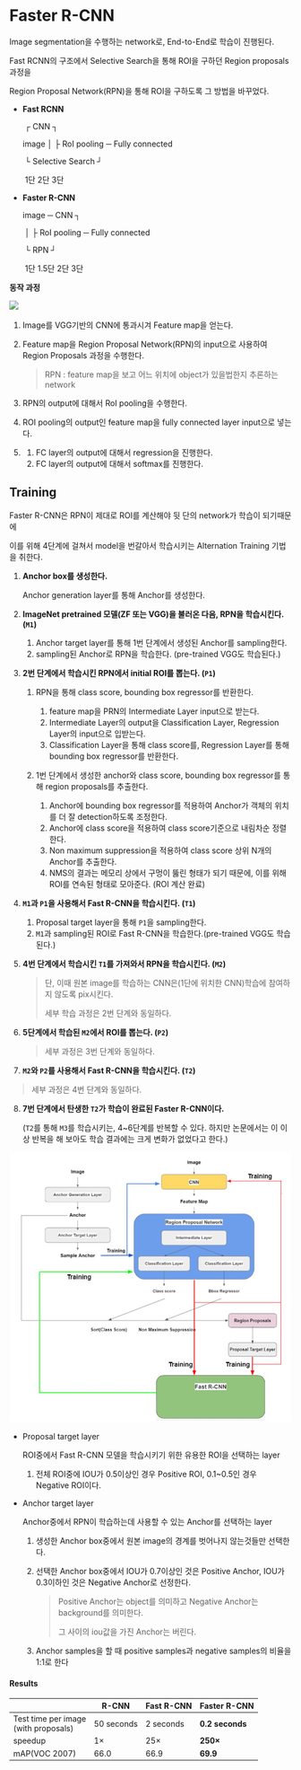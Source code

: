 # Faster R-CNN

Image segmentation을 수행하는 network로, End-to-End로 학습이 진행된다.

Fast RCNN의 구조에서 Selective Search을 통해 ROI을 구하던 Region proposals 과정을

Region Proposal Network(RPN)을 통해 ROI을 구하도록 그 방법을 바꾸었다.

- **Fast RCNN**

  ​            ┌           CNN        	 	┐

  image │					   		     ├  RoI pooling ─ Fully connected

  ​            └  Selective Search 	┘

  ​                          1단                                 2단                    3단

  

- **Faster R-CNN**

  image ─ CNN 		       	┐

  ​                   │		  	    	├  RoI pooling ─ Fully connected

  ​                   └       RPN   	┘

  ​                 1단      1.5단                2단                    3단



**동작 과정**

![](https://bloglunit.files.wordpress.com/2018/08/ec8aa4ed81aceba6b0ec83b7-2018-08-13-ec98a4ed9b84-2-30-31.png?w=633&h=200)

1. Image를 VGG기반의 CNN에 통과시겨 Feature map을 얻는다.

2. Feature map을 Region Proposal Network(RPN)의 input으로 사용하여 Region Proposals 과정을 수행한다.

   > RPN : feature map을 보고 어느 위치에 object가 있을법한지 추론하는 network

3. RPN의 output에 대해서 RoI pooling을 수행한다.

4. ROI pooling의 output인 feature map을 fully connected layer input으로 넣는다.

5. 1. FC layer의 output에 대해서 regression을 진행한다.
   2. FC layer의 output에 대해서 softmax를 진행한다.





## Training

Faster R-CNN은 RPN이 제대로 ROI를 계산해야 뒷 단의 network가 학습이 되기때문에 

이를 위해 4단계에 걸쳐서 model을 번갈아서 학습시키는 Alternation Training 기법을 취한다.

1. **Anchor box를 생성한다.**

   Anchor generation layer를 통해 Anchor를 생성한다.

2. **ImageNet pretrained 모델(ZF 또는 VGG)을 불러온 다음, RPN을 학습시킨다.  (`M1`)**

   1. Anchor target layer를 통해 1번 단계에서 생성된 Anchor를 sampling한다.
   2. sampling된 Anchor로 RPN을 학습한다. (pre-trained VGG도 학습된다.)

3. **2번 단계에서 학습시킨 RPN에서 initial ROI를 뽑는다. (`P1`)**

   1. RPN을 통해 class score, bounding box regressor를 반환한다.
      1. feature map을 PRN의 Intermediate Layer input으로 받는다.
      2. Intermediate Layer의 output을 Classification Layer, Regression Layer의 input으로 입받는다.
      3. Classification Layer을 통해 class score를, Regression Layer를 통해 bounding box regressor를 반환한다.

   2. 1번 단계에서 생성한 anchor와 class score, bounding box regressor를 통해 region proposals를 추출한다.
      1. Anchor에 bounding box regressor를 적용하여 Anchor가 객체의 위치를 더 잘 detection하도록 조정한다.
      2. Anchor에 class score을 적용하여 class score기준으로 내림차순 정렬한다.
      3. Non maximum suppression을 적용하여 class score 상위 N개의 Anchor를 추출한다.
      4. NMS의 결과는 메모리 상에서 구멍이 뚫린 형태가 되기 때문에, 이를 위해 ROI를 연속된 형태로 모아준다. (ROI 계산 완료)

4. **`M1`과 `P1`을 사용해서 Fast R-CNN을 학습시킨다. (`T1`)**

   1. Proposal target layer을 통해 `P1`을 sampling한다.
   2. `M1`과 sampling된 ROI로 Fast R-CNN을 학습한다.(pre-trained VGG도 학습된다.)

5. **4번 단계에서 학습시킨 `T1`를 가져와서 RPN을 학습시킨다. (`M2`)**

   > 단, 이때 원본 image를 학습하는 CNN은(1단에 위치한 CNN)학습에 참여하지 않도록 pix시킨다.
   >
   > 세부 학습 과정은 2번 단계와 동일하다.

6. **5단계에서 학습된 `M2`에서 ROI를 뽑는다. (`P2`)**

   > 세부 과정은 3번 단계와 동일하다.

7.  **`M2`와 `P2`를 사용해서 Fast R-CNN을 학습시킨다. (`T2`)**

   > 세부 과정은 4번 단계와 동일하다.

8. **7번 단계에서 탄생한 `T2`가 학습이 완료된 Faster R-CNN이다.**

   (`T2`를 통해 `M3`를 학습시키는, 4~6단계를 반복할 수 있다. 하지만 논문에서는 이 이상 반복을 해 보아도 학습 결과에는 크게 변화가 없었다고 한다.)



![](https://github.com/HibernationNo1/TIL/blob/master/image/Fast_R-CNN.jpg?raw=true)



- Proposal target layer

  ROI중에서 Fast R-CNN 모델을 학습시키기 위한 유용한 ROI을 선택하는 layer

  1. 전체 ROI중에 IOU가 0.5이상인 경우 Positive ROI, 0.1~0.5인 경우 Negative ROI이다.



- Anchor target layer

  Anchor중에서 RPN이 학습하는데 사용할 수 있는 Anchor를 선택하는 layer

  1. 생성한 Anchor box중에서 원본 image의 경계를 벗어나지 않는것들만 선택한다.

  2. 선택한 Anchor box중에서 IOU가 0.7이상인 것은 Positive Anchor, IOU가 0.3이하인 것은 Negative Anchor로 선정한다. 

     > Positive Anchor는 object를 의미하고 Negative Anchor는 background를 의미한다.
     >
     > 그 사이의 iou값을 가진 Anchor는 버린다. 

  3. Anchor samples을 할 때 positive samples과 negative samples의 비율을 1:1로 한다





#### Results

|                                           | R-CNN      | Fast R-CNN | Faster R-CNN    |
| ----------------------------------------- | ---------- | ---------- | --------------- |
| Test time per image<br />(with proposals) | 50 seconds | 2 seconds  | **0.2 seconds** |
| speedup                                   | 1×         | 25×        | **250×**        |
| mAP(VOC 2007)                             | 66.0       | 66.9       | **69.9**        |









